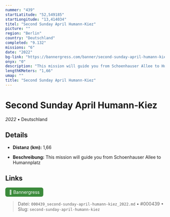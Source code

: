 ```yaml
---
nummer: "439"
startLatitude: "52,549185"
startLongitude: "13,414034"
titel: "Second Sunday April Humann-Kiez"
picture: ""
region: "Berlin"
country: "Deutschland"
completed: "9.132"
missions: "6"
date: "2022"
bg-link: "https://bannergress.com/banner/second-sunday-april-humann-kiez-f876"
onyx: "0"
description: "This mission will guide you from Schoenhauser Allee to Humannplatz"
lengthKMeters: "1,66"
umap: ""
title: "Second Sunday April Humann-Kiez"
---
```

# Second Sunday April Humann-Kiez

*2022* • Deutschland



## Details
- **Distanz (km):** 1,66



- **Beschreibung:** This mission will guide you from Schoenhauser Allee to Humannplatz


## Links
<div style="margin-top: 0.5em;">
<a href="https://bannergress.com/banner/second-sunday-april-humann-kiez-f876" target="_blank" style="display:inline-block;margin-right:8px;padding:6px 12px;background-color:#3c8b3c;color:white;text-decoration:none;border-radius:6px;">🔗 Bannergress</a>

</div>


> Datei: `000439_second-sunday-april-humann-kiez_2022.md` • #000439 • Slug: `second-sunday-april-humann-kiez`
